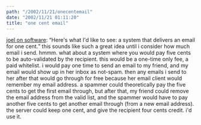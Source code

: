 ```yaml
---
path: "/2002/11/21/onecentemail" 
date: "2002/11/21 01:11:20" 
title: "one cent email" 
---
```

<p><a href="http://www.joelonsoftware.com/news/20021114.html">joel on software</a>: <q>Here's what I'd like to see: a system that delivers an email for one cent.</q> this sounds like such a great idea until i consider how much email i send. hmmm. what about a system where you would pay five cents to be auto-validated by the recipient. this would be a one-time only fee, a paid whitelist. i would pay one time to send an email to my friend, and my email would show up in her inbox as not-spam. then any emails i send to her after that would go through for free because her email client would remember my email address. a spammer could theoretically pay the five cents to get the first email through, but after that, my friend could remove the email address from the valid list, and the spammer would have to pay another five cents to get another email through (from a new email address). the server could keep one cent, and give the recipient four cents credit. i'd use it.</p>